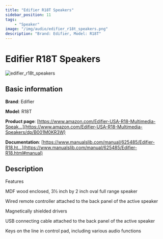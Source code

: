 ```yaml
---
title: "Edifier R18T Speakers"
sidebar_position: 11
tags:
    - "Speaker"
image: "/img/audio/edifier_r18t_speakers.png"
description: "Brand: Edifier, Model: R18T"
---
```

# Edifier R18T Speakers

![edifier_r18t_speakers](/img/audio/edifier_r18t_speakers.png)

## Basic information

**Brand**: Edifier

**Model**: R18T

**Product page**: [https://www.amazon.com/Edifier-USA-R18-Multimedia-Speak...](https://www.amazon.com/Edifier-USA-R18-Multimedia-Speakers/dp/B001M0KR3W)

**Documentation**: [https://www.manualslib.com/manual/625485/Edifier-R18.ht...](https://www.manualslib.com/manual/625485/Edifier-R18.html#manual)

## Description

Features



MDF wood enclosed, 3½ inch by 2 inch oval full range speaker

Wired remote controller attached to the back panel of the active speaker

Magnetically shielded drivers

USB connecting cable attached to the back panel of the active speaker

Keys on the line in control pad, including various audio functions

